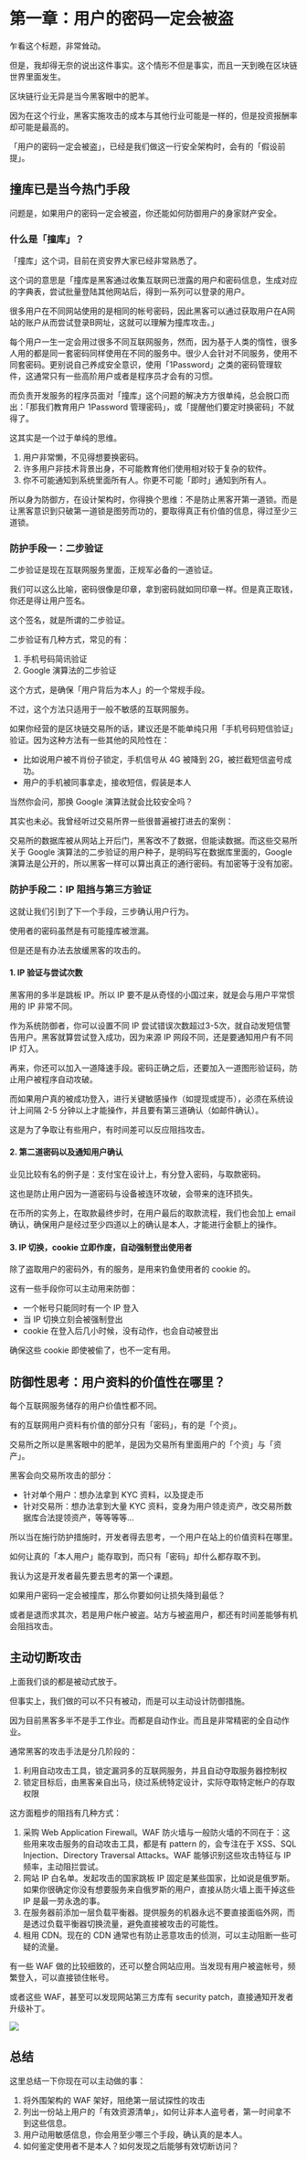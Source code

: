 # 第一章：用户的密码一定会被盗

乍看这个标题，非常耸动。

但是，我却得无奈的说出这件事实。这个情形不但是事实，而且一天到晚在区块链世界里面发生。

区块链行业无异是当今黑客眼中的肥羊。

因为在这个行业，黑客实施攻击的成本与其他行业可能是一样的，但是投资报酬率却可能是最高的。

「用户的密码一定会被盗」，已经是我们做这一行安全架构时，会有的「假设前提」。

## 撞库已是当今热门手段

问题是，如果用户的密码一定会被盗，你还能如何防御用户的身家财产安全。

### 什么是「撞库」？

「撞库」这个词，目前在资安界大家已经非常熟悉了。

这个词的意思是「撞库是黑客通过收集互联网已泄露的用户和密码信息，生成对应的字典表，尝试批量登陆其他网站后，得到一系列可以登录的用户。

很多用户在不同网站使用的是相同的帐号密码，因此黑客可以通过获取用户在A网站的账户从而尝试登录B网址，这就可以理解为撞库攻击。」

每个用户一生一定会用过很多不同互联网服务，然而，因为基于人类的惰性，很多人用的都是同一套密码同样使用在不同的服务中。很少人会针对不同服务，使用不同套密码。更别说自己养成安全意识，使用「1Password」之类的密码管理软件，这通常只有一些高阶用户或者是程序员才会有的习惯。

而负责开发服务的程序员面对「撞库」这个问题的解决方方很单纯，总会脱口而出：「那我们教育用户 1Password 管理密码」，或「提醒他们要定时换密码」不就得了。

这其实是一个过于单纯的思维。

1. 用户非常懒，不见得想要换密码。
2. 许多用户非技术背景出身，不可能教育他们使用相对较于复杂的软件。
3. 你不可能通知到系统里面所有人。你更不可能「即时」通知到所有人。

所以身为防御方，在设计架构时，你得换个思维：不是防止黑客开第一道锁。而是让黑客意识到只破第一道锁是图劳而功的，要取得真正有价值的信息，得过至少三道锁。

### 防护手段一：二步验证

二步验证是现在互联网服务里面，正规军必备的一道验证。

我们可以这么比喻，密码很像是印章，拿到密码就如同印章一样。但是真正取钱，你还是得让用户签名。

这个签名，就是所谓的二步验证。

二步验证有几种方式，常见的有：

1. 手机号码简讯验证
2. Google 演算法的二步验证

这个方式，是确保「用户背后为本人」的一个常规手段。

不过，这个方法只适用于一般不敏感的互联网服务。

如果你经营的是区块链交易所的话，建议还是不能单纯只用「手机号码短信验证」验证。因为这种方法有一些其他的风险性在：

* 比如说用户被不肖份子锁定，手机信号从 4G 被降到 2G，被拦截短信盗号成功。
* 用户的手机被同事拿走，接收短信，假装是本人

当然你会问，那换 Google 演算法就会比较安全吗？

其实也未必。我曾经听过交易所界一些很普遍被打进去的案例：

交易所的数据库被从网站上开后门，黑客改不了数据，但能读数据。而这些交易所关于 Google 演算法的二步验证的用户种子，是明码写在数据库里面的，Google 演算法是公开的，所以黑客一样可以算出真正的通行密码。有加密等于没有加密。

### 防护手段二：IP 阻挡与第三方验证

这就让我们引到了下一个手段，三步确认用户行为。

使用者的密码虽然是有可能撞库被泄漏。

但是还是有办法去放缓黑客的攻击的。

#### 1. IP 验证与尝试次数

黑客用的多半是跳板 IP。所以 IP 要不是从奇怪的小国过来，就是会与用户平常惯用的 IP 非常不同。

作为系统防御者，你可以设置不同 IP 尝试错误次数超过3-5次，就自动发短信警告用户。黑客就算尝试登入成功，因为来源 IP 网段不同，还是要通知用户有不同 IP 灯入。

再来，你还可以加入一道降速手段。密码正确之后，还要加入一道图形验证码，防止用户被程序自动攻破。

而如果用户真的被成功登入，进行关键敏感操作（如提现或提币），必须在系统设计上间隔 2-5 分钟以上才能操作，并且要有第三道确认（如邮件确认）。

这是为了争取让有些用户，有时间差可以反应阻挡攻击。

#### 2. 第二道密码以及通知用户确认

业见比较有名的例子是：支付宝在设计上，有分登入密码，与取款密码。

这也是防止用户因为一道密码与设备被连环攻破，会带来的连环损失。

在币所的实务上，在取款最终步时，在用户最后的取款流程，我们也会加上 email 确认，确保用户是经过至少四道以上的确认是本人，才能进行金额上的操作。

#### 3. IP 切换，cookie 立即作废，自动强制登出使用者

除了盗取用户的密码外，有的服务，是用来钓鱼使用者的 cookie 的。

这有一些手段你可以主动用来防御：

* 一个帐号只能同时有一个 IP 登入
* 当 IP 切换立刻会被强制登出
* cookie 在登入后几小时候，没有动作，也会自动被登出

确保这些 cookie 即使被偷了，也不一定有用。

## 防御性思考：用户资料的价值性在哪里？

每个互联网服务储存的用户价值性都不同。

有的互联网用户资料有价值的部分只有「密码」，有的是「个资」。

交易所之所以是黑客眼中的肥羊，是因为交易所有里面用户的「个资」与「资产」。

黑客会向交易所攻击的部分：

* 针对单个用户：想办法拿到 KYC 资料，以及提走币
* 针对交易所：想办法拿到大量 KYC 资料，变身为用户领走资产，改交易所数据库合法提领资产，等等等等...

所以当在施行防护措施时，开发者得去思考，一个用户在站上的价值资料在哪里。

如何让真的「本人用户」能存取到，而只有「密码」却什么都存取不到。

我认为这是开发者最先要去思考的第一个课题。

如果用户密码一定会被撞库，那么你要如何让损失降到最低？

或者是退而求其次，若是用户帐户被盗。站方与被盗用户，都还有时间差能够有机会阻挡攻击。

## 主动切断攻击

上面我们谈的都是被动式放于。

但事实上，我们做的可以不只有被动，而是可以主动设计防御措施。

因为目前黑客多半不是手工作业。而都是自动作业。而且是非常精密的全自动作业。

通常黑客的攻击手法是分几阶段的：

1. 利用自动攻击工具，锁定漏洞多的互联网服务，并且自动夺取服务器控制权
2. 锁定目标后，由黑客亲自出马，绕过系统特定设计，实际夺取特定帐户的存取权限

这方面粗步的阻挡有几种方式：

1. 采购 Web Application Firewall。WAF 防火墙与一般防火墙的不同在于：这些用来攻击服务的自动攻击工具，都是有 pattern 的，会专注在于 XSS、SQL Injection、Directory Traversal Attacks。WAF 能够识别这些攻击特征与 IP 频率，主动阻拦尝试。
2. 网站 IP 白名单。发起攻击的国家跳板 IP 固定是某些国家，比如说是俄罗斯。如果你很确定你没有想要服务来自俄罗斯的用户，直接从防火墙上面干掉这些 IP 是最一劳永逸的事。
3. 在服务器前添加一层负载平衡器。提供服务的机器永远不要直接面临外网，而是透过负载平衡器切换流量，避免直接被攻击的可能性。
4. 租用 CDN。现在的 CDN 通常也有防止恶意攻击的侦测，可以主动阻断一些可疑的流量。

有一些 WAF 做的比较细致的，还可以整合网站应用。当发现有用户被盗帐号，频繁登入，可以直接锁住帐号。

或者这些 WAF，甚至可以发现网站第三方库有 security patch，直接通知开发者升级补丁。

![](http://otc-xd.oss-cn-hangzhou.aliyuncs.com/2019-07-21-%E8%9E%A2%E5%B9%95%E5%BF%AB%E7%85%A7%202019-07-22%20%E4%B8%8A%E5%8D%884.44.31.png)

## 总结

这里总结一下你现在可以主动做的事：

1. 将外围架构的 WAF 架好，阻绝第一层试探性的攻击
2. 列出一份站上用户的「有效资源清单」，如何让非本人盗号者，第一时间拿不到这些信息。
3. 用户动用敏感信息，你会用至少哪三个手段，确认真的是本人。
4. 如何鉴定使用者不是本人？如何发现之后能够有效切断访问？
